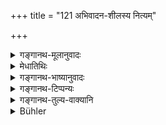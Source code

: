 +++
title = "121 अभिवादन-शीलस्य नित्यम्"

+++

<details><summary>गङ्गानथ-मूलानुवादः</summary>

For one who is in the habit of saluting and constantly revering elders,—four things prosper: viz., longevity, merit, fame and strength.—(121)
</details>

<details><summary>मेधातिथिः</summary>

सर्वान् एव प्रति पूर्वाभिभाषिता यथार्हाभिवादनशीलता न पुनर् **अभिवादन**शब्दोच्चारणम् एव । **शील**शब्देन प्रयोजनापेक्षाभाव उच्यते । **नित्यं वृद्धान् उपसेवते** प्रियवचनादिना । यथाशक्त्या ह्य् उपकारेण चाराधयते । तस्य **चत्वारि संप्रवर्धन्ते** । **आयुर् धर्मो** ऽमुत्र स्वर्गादिफलपादपः । **यशोबले** च प्रागुक्ते । अर्थवादो ऽप्य् अयं फलावगमहेतुः ॥ २.१२१ ॥
</details>

<details><summary>गङ्गानथ-भाष्यानुवादः</summary>

The ‘*habit of saluting*’ stands, not only for the uttering of words of salute, but for the act of addressing all men with respect and in the proper manner. The term ‘*habit*’ indicates that the man does it without any personal motive at all.

‘*Constantly reveres elders*’—by talking agreeably, and also attends upon them with such service as he can render.

‘*For him four things prosper*—*longevity, merit*’—which is the tree that hears fruit in the other world, in the shape of Heaven,—‘*fame and strength*’—as described above.

Though this verse is purely valedictory, yet it serves to afford some idea as to the effects that ensue.—(121)
</details>

<details><summary>गङ्गानथ-टिप्पन्यः</summary>

This verse is quoted in *Vīramitrodaya*, (Saṃskāra, p. 460);—in
*Vidhānapārijāta* (p. 501) as describing the reward for saluting one’s
superiors;—in *Parāśaramādhava* (Ācāra, p. 306) as eulogising the act of saluting one’s superiors;—and in *Smṛticandrikā* (Saṃskāra, p. 97).
</details>

<details><summary>गङ्गानथ-तुल्य-वाक्यानि</summary>

*Āpastamba-Dharmasūtra* (1.5.15).—‘Desiring Heaven and Longevity (one
should salute the Teacher).’

*Baudhāyana-Dharmasūtra* (1.2.26).—‘Desiring Heaven and Longevity, one
should grasp his right foot with the right hand and the left foot with the left.’
</details>

<details><summary>Bühler</summary>

121	He who habitually salutes and constantly pays reverence to the aged obtains an increase of four (things), (viz.) length of life, knowledge, fame, (and) strength.
</details>

